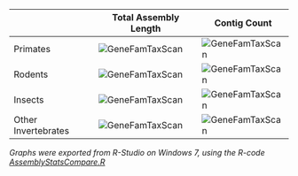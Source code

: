 |   |Total Assembly Length| Contig Count|
|-----|--------|--------|
|Primates | ![GeneFamTaxScan](../master/Images/AsmLength_Primates.png?sanitize=true) | ![GeneFamTaxScan](../master/Images/ContigCount_Primates.png?sanitize=true) | 
|Rodents | ![GeneFamTaxScan](../master/Images/AsmLength_Rodent.png?sanitize=true) | ![GeneFamTaxScan](../master/Images/AsmLength_Insects.png?sanitize=true) |
|Insects |  ![GeneFamTaxScan](../master/Images/AsmLength_Insects.png?sanitize=true)  | ![GeneFamTaxScan](../master/Images/ContigCount_Insects.png?sanitize=true)  |
|Other Invertebrates |  ![GeneFamTaxScan](../master/Images/AsmLength_Inverts.png?sanitize=true)  | ![GeneFamTaxScan](../master/Images/ContigCount_Inverts.png?sanitize=true)  |

*Graphs were exported from R-Studio on Windows 7, using the R-code [AssemblyStatsCompare.R](../master/AssemblyStatsCompare.R)*
